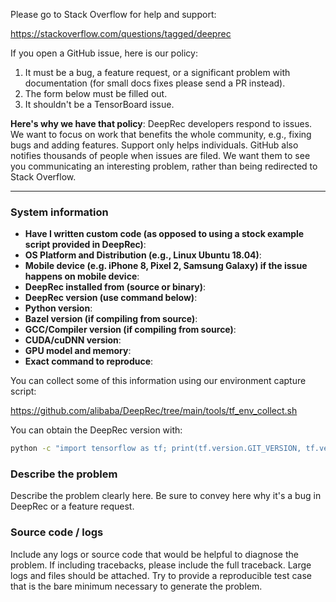 Please go to Stack Overflow for help and support:

https://stackoverflow.com/questions/tagged/deeprec

If you open a GitHub issue, here is our policy:

1. It must be a bug, a feature request, or a significant problem with documentation (for small docs fixes please send a PR instead).
2. The form below must be filled out.
3. It shouldn't be a TensorBoard issue.

**Here's why we have that policy**: DeepRec developers respond to issues. We want to focus on work that benefits the whole community, e.g., fixing bugs and adding features. Support only helps individuals. GitHub also notifies thousands of people when issues are filed. We want them to see you communicating an interesting problem, rather than being redirected to Stack Overflow.

------------------------

### System information
- **Have I written custom code (as opposed to using a stock example script provided in DeepRec)**:
- **OS Platform and Distribution (e.g., Linux Ubuntu 18.04)**:
- **Mobile device (e.g. iPhone 8, Pixel 2, Samsung Galaxy) if the issue happens on mobile device**:
- **DeepRec installed from (source or binary)**:
- **DeepRec version (use command below)**:
- **Python version**:
- **Bazel version (if compiling from source)**:
- **GCC/Compiler version (if compiling from source)**:
- **CUDA/cuDNN version**:
- **GPU model and memory**:
- **Exact command to reproduce**:

You can collect some of this information using our environment capture script:

https://github.com/alibaba/DeepRec/tree/main/tools/tf_env_collect.sh

You can obtain the DeepRec version with:

```bash
python -c "import tensorflow as tf; print(tf.version.GIT_VERSION, tf.version.VERSION)"
```

### Describe the problem
Describe the problem clearly here. Be sure to convey here why it's a bug in DeepRec or a feature request.

### Source code / logs
Include any logs or source code that would be helpful to diagnose the problem. If including tracebacks, please include the full traceback. Large logs and files should be attached. Try to provide a reproducible test case that is the bare minimum necessary to generate the problem.
